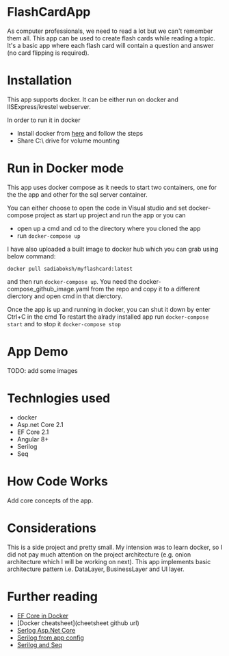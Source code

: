 # FlashCardApp

As computer professionals, we need to read a lot but we can't remember them all. This app can be used to create flash cards while reading a topic. It's a basic app where each flash card will contain a question and answer (no card flipping is required).

# Installation

This app supports docker. It can be either run on docker and IISExpress/krestel webserver.

In order to run it in docker

- Install docker from [here](https://docs.docker.com/docker-for-windows/) and follow the steps
- Share C:\ drive for volume mounting

# Run in Docker mode

This app uses docker compose as it needs to start two containers, one for the the app and other for the sql server container.

You can either choose to open the code in Visual studio and set docker-compose project as start up project and run the app or you can

- open up a cmd and cd to the directory where you cloned the app
- run `docker-compose up`

I have also uploaded a built image to docker hub which you can grab using below command:

```
docker pull sadiaboksh/myflashcard:latest
```

and then run `docker-compose up`. You need the docker-compose_github_image.yaml from the repo and copy it to a different dierctory and open cmd in that dierctory.

Once the app is up and running in docker, you can shut it down by enter Ctrl+C in the cmd
To restart the alrady installed app run `docker-compose start` and to stop it `docker-compose stop`  

# App Demo

TODO: add some images 
# Technlogies used

- docker
- Asp.net Core 2.1
- EF Core 2.1
- Angular 8+
- Serilog
- Seq

# How Code Works

Add core concepts of the app.

# Considerations

This is a side project and pretty small. My intension was to learn docker, so I did not pay much attention on the project architecture (e.g. onion architecture which I will be working on next).
This app implements basic architecture pattern i.e. DataLayer, BusinessLayer and UI layer.

# Further reading

- [EF Core in Docker](https://www.c-sharpcorner.com/article/entity-framework-core-in-docker-container-part-ii-sqlite/)
- [Docker cheatsheet](cheetsheet github url)
- [Serlog Asp.Net Core](https://github.com/serilog/serilog-aspnetcore)
- [Serilog from app config](https://itnext.io/loggly-in-asp-net-core-using-serilog-dc0e2c7d52eb)
- [Serilog and Seq](https://github.com/dotnet-architecture/eShopOnContainers/wiki/Serilog-and-Seq#Seq)
 